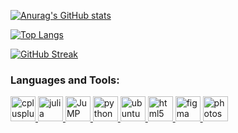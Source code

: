 <!-- General Github stats-->
[![Anurag's GitHub stats](https://github-readme-stats.vercel.app/api?username=davidjpeters&show_icons=true&theme=dark)](https://github.com/anuraghazra/github-readme-stats)

[![Top Langs](https://github-readme-stats.vercel.app/api/top-langs/?username=davidjpeters&size_weight=0.5&count_weight=0.5&show_icons=true&theme=dark)](https://github.com/anuraghazra/github-readme-stats)

<!-- GitHub streak stats -->
[![GitHub Streak](https://github-readme-streak-stats.herokuapp.com/?user=davidjpeters&show_icons=true&theme=dark)](https://git.io/streak-stats)

<h3 align="left">Languages and Tools:</h3> <p align="left"> 
<a href="https://cplusplus.com" target="_blank"> <img src="https://cdn.jsdelivr.net/gh/devicons/devicon@latest/icons/cplusplus/cplusplus-original.svg" alt="cplusplus" width="40" height="40" /> </a>
<a href="https://julialang.org" target="_blank"> <img src="https://cdn.jsdelivr.net/gh/devicons/devicon@latest/icons/julia/julia-original.svg" alt="julia" width="40" height="40"/> </a> 
<a href="https://jump.dev" target="_blank"> <img src="https://jump.dev/JuMP.jl/stable/assets/logo-with-text.svg" alt="JuMP" width="40" height="40"/> </a> 
<a href="https://www.python.org" target="_blank"> <img src="https://cdn.jsdelivr.net/gh/devicons/devicon@latest/icons/python/python-original.svg" alt="python" width="40" height="40"/> </a> 
<a href="https://ubuntu.com" target="_blank"> <img src="https://cdn.jsdelivr.net/gh/devicons/devicon@latest/icons/ubuntu/ubuntu-original.svg" alt="ubuntu" width="40" height="40"/> </a> 
<a href="https://html.spec.whatwg.org/multipage/" target="_blank"> <img src="https://cdn.jsdelivr.net/gh/devicons/devicon@latest/icons/html5/html5-original.svg" alt="html5" width="40" height="40"/> </a> 
<a href="https://www.figma.com/" target="_blank"> <img src="https://www.vectorlogo.zone/logos/figma/figma-icon.svg" alt="figma" width="40" height="40"/> </a> 
<a href="https://www.photoshop.com/en" target="_blank"> <img src="https://cdn.jsdelivr.net/gh/devicons/devicon@latest/icons/photoshop/photoshop-original.svg" alt="photoshop" width="40" height="40"/> </a> 
